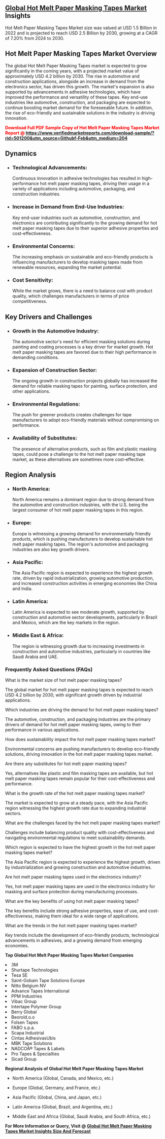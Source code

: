 <h2><a href="https://www.verifiedmarketreports.com/download-sample/?rid=501200&amp;utm_source=Githubf&amp;utm_medium=204" target="_blank">Global Hot Melt Paper Masking Tapes Market</a> Insights</h2><p>Hot Melt Paper Masking Tapes Market size was valued at USD 1.5 Billion in 2022 and is projected to reach USD 2.5 Billion by 2030, growing at a CAGR of 7.20% from 2024 to 2030.</p><p> <h2>Hot Melt Paper Masking Tapes Market Overview</h2> <p>The global Hot Melt Paper Masking Tapes market is expected to grow significantly in the coming years, with a projected market value of approximately USD 4.2 billion by 2030. The rise in automotive and construction applications, alongside an increase in demand from the electronics sector, has driven this growth. The market's expansion is also supported by advancements in adhesive technologies, which have improved the performance and versatility of these tapes. Key end-use industries like automotive, construction, and packaging are expected to continue boosting market demand for the foreseeable future. In addition, the rise of eco-friendly and sustainable solutions in the industry is driving innovation.</p> <p><strong><p><span class=""><span style="color: #ff0000;"><strong>Download Full PDF Sample Copy of Hot Melt Paper Masking Tapes Market Report</strong> @ </span><a href="https://www.verifiedmarketreports.com/download-sample/?rid=501200&amp;utm_source=Githubf-Feb&amp;utm_medium=204" target="_blank">https://www.verifiedmarketreports.com/download-sample/?rid=501200&amp;utm_source=Githubf-Feb&amp;utm_medium=204</a></span></p></strong></p> <h2>Dynamics</h2> <ul> <li><h3>Technological Advancements: </h3>Continuous innovation in adhesive technologies has resulted in high-performance hot melt paper masking tapes, driving their usage in a variety of applications including automotive, packaging, and construction industries.</li> <li><h3>Increase in Demand from End-Use Industries: </h3>Key end-user industries such as automotive, construction, and electronics are contributing significantly to the growing demand for hot melt paper masking tapes due to their superior adhesive properties and cost-effectiveness.</li> <li><h3>Environmental Concerns: </h3>The increasing emphasis on sustainable and eco-friendly products is influencing manufacturers to develop masking tapes made from renewable resources, expanding the market potential.</li> <li><h3>Cost Sensitivity: </h3>While the market grows, there is a need to balance cost with product quality, which challenges manufacturers in terms of price competitiveness.</li> </ul> <h2>Key Drivers and Challenges</h2> <ul> <li><h3>Growth in the Automotive Industry: </h3>The automotive sector's need for efficient masking solutions during painting and coating processes is a key driver for market growth. Hot melt paper masking tapes are favored due to their high performance in demanding conditions.</li> <li><h3>Expansion of Construction Sector: </h3>The ongoing growth in construction projects globally has increased the demand for reliable masking tapes for painting, surface protection, and other applications.</li> <li><h3>Environmental Regulations: </h3>The push for greener products creates challenges for tape manufacturers to adopt eco-friendly materials without compromising on performance.</li> <li><h3>Availability of Substitutes: </h3>The presence of alternative products, such as film and plastic masking tapes, could pose a challenge to the hot melt paper masking tape market, as these alternatives are sometimes more cost-effective.</li> </ul> <h2>Region Analysis</h2> <ul> <li><h3>North America: </h3>North America remains a dominant region due to strong demand from the automotive and construction industries, with the U.S. being the largest consumer of hot melt paper masking tapes in this region.</li> <li><h3>Europe: </h3>Europe is witnessing a growing demand for environmentally friendly products, which is pushing manufacturers to develop sustainable hot melt paper masking tapes. The region's automotive and packaging industries are also key growth drivers.</li> <li><h3>Asia Pacific: </h3>The Asia Pacific region is expected to experience the highest growth rate, driven by rapid industrialization, growing automotive production, and increased construction activities in emerging economies like China and India.</li> <li><h3>Latin America: </h3>Latin America is expected to see moderate growth, supported by construction and automotive sector developments, particularly in Brazil and Mexico, which are the key markets in the region.</li> <li><h3>Middle East & Africa: </h3>The region is witnessing growth due to increasing investments in construction and automotive industries, particularly in countries like Saudi Arabia and UAE.</li> </ul> <h3>Frequently Asked Questions (FAQs)</h3> <p>What is the market size of hot melt paper masking tapes?</p> <p>The global market for hot melt paper masking tapes is expected to reach USD 4.2 billion by 2030, with significant growth driven by industrial applications.</p> <p>Which industries are driving the demand for hot melt paper masking tapes?</p> <p>The automotive, construction, and packaging industries are the primary drivers of demand for hot melt paper masking tapes, owing to their performance in various applications.</p> <p>How does sustainability impact the hot melt paper masking tapes market?</p> <p>Environmental concerns are pushing manufacturers to develop eco-friendly solutions, driving innovation in the hot melt paper masking tapes market.</p> <p>Are there any substitutes for hot melt paper masking tapes?</p> <p>Yes, alternatives like plastic and film masking tapes are available, but hot melt paper masking tapes remain popular for their cost-effectiveness and performance.</p> <p>What is the growth rate of the hot melt paper masking tapes market?</p> <p>The market is expected to grow at a steady pace, with the Asia Pacific region witnessing the highest growth rate due to expanding industrial sectors.</p> <p>What are the challenges faced by the hot melt paper masking tapes market?</p> <p>Challenges include balancing product quality with cost-effectiveness and navigating environmental regulations to meet sustainability demands.</p> <p>Which region is expected to have the highest growth in the hot melt paper masking tapes market?</p> <p>The Asia Pacific region is expected to experience the highest growth, driven by industrialization and growing construction and automotive industries.</p> <p>Are hot melt paper masking tapes used in the electronics industry?</p> <p>Yes, hot melt paper masking tapes are used in the electronics industry for masking and surface protection during manufacturing processes.</p> <p>What are the key benefits of using hot melt paper masking tapes?</p> <p>The key benefits include strong adhesive properties, ease of use, and cost-effectiveness, making them ideal for a wide range of applications.</p> <p>What are the trends in the hot melt paper masking tapes market?</p> <p>Key trends include the development of eco-friendly products, technological advancements in adhesives, and a growing demand from emerging economies.</p> </p><p><strong>Top Global Hot Melt Paper Masking Tapes Market Companies</strong></p><div data-test-id=""><p><li>3M</li><li> Shurtape Technologies</li><li> Tesa SE</li><li> Saint-Gobain Tape Solutions Europe</li><li> Nitto Belgium NV</li><li> Advance Tapes International</li><li> PPM Industries</li><li> Vibac Group</li><li> Intertape Polymer Group</li><li> Berry Global</li><li> Beorold.o.o</li><li> Folsen Tapes</li><li> FABO s.p.a.</li><li> Scapa Industrial</li><li> Cintas AdhesivasUbis</li><li> MBK Tape Solutions</li><li> NADCOÂ® Tapes & Labels</li><li> Pro Tapes & Specialties</li><li> Sicad Group</li></p><div><strong>Regional Analysis of&nbsp;Global Hot Melt Paper Masking Tapes Market</strong></div><ul><li dir="ltr"><p dir="ltr">North America&nbsp;(Global, Canada, and Mexico, etc.)</p></li><li dir="ltr"><p dir="ltr">Europe (Global, Germany, and France, etc.)</p></li><li dir="ltr"><p dir="ltr">Asia Pacific&nbsp;(Global, China, and Japan, etc.)</p></li><li dir="ltr"><p dir="ltr">Latin America&nbsp;(Global, Brazil, and Argentina, etc.)</p></li><li dir="ltr">Middle East and Africa&nbsp;(Global, Saudi Arabia, and South Africa, etc.)</li></ul><p><strong>For More Information or Query, Visit @&nbsp;</strong><strong><a href="https://www.verifiedmarketreports.com/product/hot-melt-paper-masking-tapes-market/?utm_source=Githubf&amp;utm_medium=204" target="_blank">Global Hot Melt Paper Masking Tapes Market Insights Size And Forecast</a></strong></p></div>
